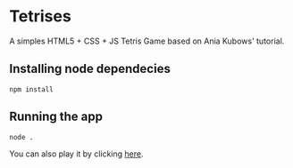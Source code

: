 # Tetrises

A simples HTML5 + CSS + JS Tetris Game based on Ania Kubows' tutorial. 

Installing node dependecies 
-------
```
npm install
```

Running the app
-------
```
node .
```
You can also play it by clicking [here](http://tetrises.herokuapp.com/).
